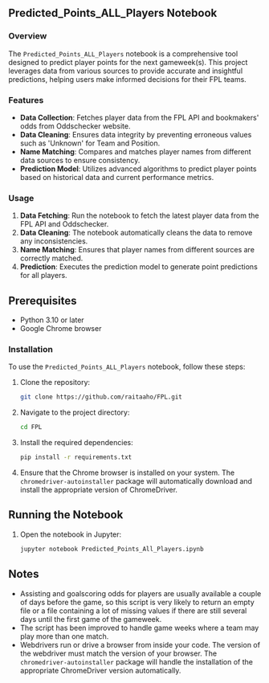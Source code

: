 
  ## Predicted_Points_ALL_Players Notebook

  ### Overview

  The `Predicted_Points_ALL_Players` notebook is a comprehensive tool designed to predict player points for the next gameweek(s). This project leverages data from various sources to provide accurate and insightful predictions, helping users make informed decisions for their FPL teams.

  ### Features

  - **Data Collection**: Fetches player data from the FPL API and bookmakers' odds from Oddschecker website.
  - **Data Cleaning**: Ensures data integrity by preventing erroneous values such as 'Unknown' for Team and Position.
  - **Name Matching**: Compares and matches player names from different data sources to ensure consistency.
  - **Prediction Model**: Utilizes advanced algorithms to predict player points based on historical data and current performance metrics.

  ### Usage

  1. **Data Fetching**: Run the notebook to fetch the latest player data from the FPL API and Oddschecker.
  2. **Data Cleaning**: The notebook automatically cleans the data to remove any inconsistencies.
  3. **Name Matching**: Ensures that player names from different sources are correctly matched.
  4. **Prediction**: Executes the prediction model to generate point predictions for all players.

  ## Prerequisites

  - Python 3.10 or later
  - Google Chrome browser

  ### Installation

  To use the `Predicted_Points_ALL_Players` notebook, follow these steps:

  1. Clone the repository:
     ```bash
     git clone https://github.com/raitaaho/FPL.git
     ```
  2. Navigate to the project directory:
     ```bash
     cd FPL
     ```
  3. Install the required dependencies:
     ```bash
     pip install -r requirements.txt
     ```
  4. Ensure that the Chrome browser is installed on your system. The `chromedriver-autoinstaller` package will automatically download and install the appropriate   version of ChromeDriver.

  ## Running the Notebook

  1. Open the notebook in Jupyter:
     ```bash
     jupyter notebook Predicted_Points_All_Players.ipynb
     ```

  ## Notes

- Assisting and goalscoring odds for players are usually available a couple of days before the game, so this script is very likely to return an empty file or a file containing a lot of missing values if there are still several days until the first game of the gameweek.
- The script has been improved to handle game weeks where a team may play more than one match.
- Webdrivers run or drive a browser from inside your code. The version of the webdriver must match the version of your browser. The `chromedriver-autoinstaller` package will handle the installation of the appropriate ChromeDriver version automatically.
